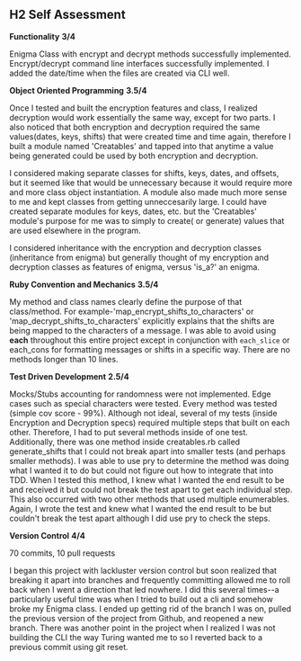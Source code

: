 ## H2 Self Assessment

**Functionality**
**3/4**

Enigma Class with encrypt and decrypt methods successfully implemented. Encrypt/decrypt command line interfaces successfully implemented.  I added the date/time when the files are created via CLI well.

**Object Oriented Programming**
**3.5/4**

Once I tested and built the encryption features and class, I realized decryption would work essentially the same way, except for two parts. I also noticed that both encryption and decryption required the same values(dates, keys, shifts) that were created time and time again, therefore I built a module named 'Creatables' and tapped into that anytime a value being generated could be used by both encryption and decryption.

I considered making separate classes for shifts, keys, dates, and offsets, but it seemed like that would be unnecessary because it would require more and more class object instantiation.  A module also made much more sense to me and kept classes from getting unneccesarily large.  I could have created separate modules for keys, dates, etc. but the 'Creatables' module's purpose for me was to simply to create( or generate) values that are used elsewhere in the program.

I considered inheritance with the encryption and decryption classes (inheritance from enigma) but generally thought of my encryption and decryption classes as features of enigma, versus 'is_a?' an enigma.

**Ruby Convention and Mechanics**
**3.5/4**

My method and class names clearly define the purpose of that class/method.  For example-'map_encrypt_shifts_to_characters' or 'map_decrypt_shifts_to_characters' explicitly explains that the shifts are being mapped to the characters of a message.  I was able to avoid using **each** throughout this entire project except in conjunction with ```each_slice``` or each_cons for formatting messages or shifts in a specific way.  There are no methods longer than 10 lines.

**Test Driven Development**
**2.5/4**

Mocks/Stubs accounting for randomness were not implemented.  Edge cases such as special characters were tested.  Every method was tested (simple cov score - 99%).  Although not ideal, several of my tests (inside Encryption and Decryption specs) required multiple steps that built on each other.  Therefore, I had to put several methods inside of one test.  Additionally, there was one method inside creatables.rb called generate_shifts that I could not break apart into smaller tests (and perhaps smaller methods).  I was able to use pry to determine the method was doing what I wanted it to do but could not figure out how to integrate that into TDD.  When I tested this method, I knew what I wanted the end result to be and received it but could not break the test apart to get each individual step.  This also occurred with two other methods that used multiple enumerables.  Again, I wrote the test and knew what I wanted the end result to be but couldn't break the test apart although I did use pry to check the steps.

**Version Control**
**4/4**

70 commits, 10 pull requests

I began this project with lackluster version control but soon realized that breaking it apart into branches and frequently committing allowed me to roll back when I went a direction that led nowhere.  I did this several times--a particularly useful time was when I tried to build out a cli and somehow broke my Enigma class.  I ended up getting rid of the branch I was on, pulled the previous version of the project from Github, and reopened a new branch.  There was another point in the project when I realized I was not building the CLI the way Turing wanted me to so I reverted back to a previous commit using git reset.

